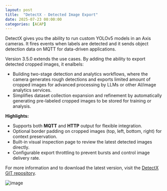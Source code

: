 ```yaml
---
layout: post
title:  "DetectX - Detected Image Export"
date: 2025-07-23 00:00:00
categories: [ACAP]
---
```


DetectX gives you the ability to run custom YOLOv5 models in an Axis cameras.  It fires events when labels are detected and it sends object detection data on MQTT for data-driven applications.

Version 3.5.0 extends the use cases.  By adding the ability to export detected cropped images, it enalbels:
  - Building two-stage detection and analytics workflows, where the camera generates rough detections and exports limited amount of cropped images for advanced processing by LLMs or other AI/image analytics services.
  - Simplifies dataset collection expansion and refinement by automatically generating pre-labeled cropped images to be stored for training or analysis.

**Highlights:**
  - Supports both **MQTT** and **HTTP** output for flexible integration.
  - Optional border padding on cropped images (top, left, bottom, right) for context preservation.
  - Built-in visual inspection page to review the latest detected images directly.
  - Configurable export throttling to prevent bursts and control image delivery rate.

For more information and to download the latest version, visit the [DetectX GIT repository](https://github.com/pandosme/DetectX).

![image](https://api.juhlin.me/image/geospace)
